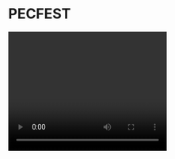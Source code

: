 # PECFEST

<video width="320" height="240" controls>
  <source src="demo.mp4" type="video/mp4">
<img src='./demo.png'>
</video>

